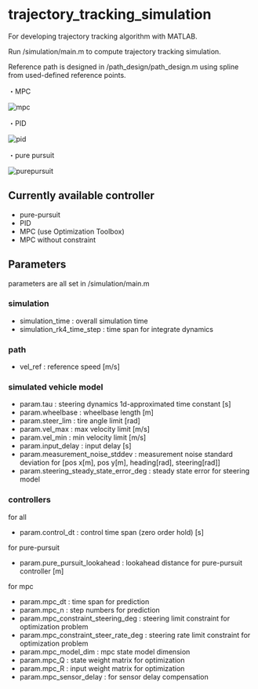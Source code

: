 # trajectory_tracking_simulation

For developing trajectory tracking algorithm with MATLAB. 

Run /simulation/main.m to compute trajectory tracking simulation.

Reference path is designed in /path_design/path_design.m using spline from used-defined reference points.

・MPC

![mpc](https://raw.github.com/wiki/TakaHoribe/trajectory_tracking_simulation/images/mpc.gif)

・PID

![pid](https://raw.github.com/wiki/TakaHoribe/trajectory_tracking_simulation/images/pid.gif)

・pure pursuit

![purepursuit](https://raw.github.com/wiki/TakaHoribe/trajectory_tracking_simulation/images/purepursuit.gif)

## Currently available controller
* pure-pursuit
* PID
* MPC (use Optimization Toolbox)
* MPC without constraint

## Parameters
parameters are all set in /simulation/main.m

### simulation
* simulation_time : overall simulation time
* simulation_rk4_time_step : time span for integrate dynamics

### path
* vel_ref : reference speed [m/s]

### simulated vehicle model
* param.tau : steering dynamics 1d-approximated time constant [s]
* param.wheelbase : wheelbase length [m]
* param.steer_lim : tire angle limit [rad]
* param.vel_max : max velocity limit [m/s]
* param.vel_min : min velocity limit [m/s]
* param.input_delay : input delay [s]
* param.measurement_noise_stddev :  measurement noise standard deviation for [pos x[m], pos y[m], heading[rad], steering[rad]]
* param.steering_steady_state_error_deg : steady state error for steering model

### controllers
for all
* param.control_dt : control time span (zero order hold) [s]

for pure-pursuit
* param.pure_pursuit_lookahead : lookahead distance for pure-pursuit controller [m]

for mpc
* param.mpc_dt : time span for prediction
* param.mpc_n : step numbers for prediction
* param.mpc_constraint_steering_deg : steering limit constraint for optimization problem
* param.mpc_constraint_steer_rate_deg : steering rate limit constraint for optimization problem
* param.mpc_model_dim : mpc state model dimension
* param.mpc_Q : state weight matrix for optimization
* param.mpc_R : input weight matrix for optimization
* param.mpc_sensor_delay : for sensor delay compensation
